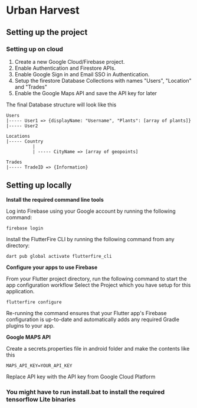 # Urban Harvest

## Setting up the project

### Setting up on cloud

1. Create a new Google Cloud/Firebase project.
2. Enable Authentication and Firestore APIs.
3. Enable Google Sign in and Email SSO in Authentication.
4. Setup the firestore Database Collections with names "Users", "Location" and "Trades"
5. Enable the Google Maps API and save the API key for later

The final Database structure will look like this
```
Users
|----- User1 => {displayName: "Username", "Plants": [array of plants]}
|----- User2

Locations
|----- Country
          |
          | ----- CityName => [array of geopoints]

Trades
|----- TradeID => {Information}
```

## Setting up locally

<b>Install the required command line tools</b>

Log into Firebase using your Google account by running the following command:

`firebase login`

Install the FlutterFire CLI by running the following command from any directory:

`dart pub global activate flutterfire_cli`

<b>Configure your apps to use Firebase</b>


From your Flutter project directory, run the following command to start the app configuration workflow
Select the Project which you have setup for this application.

`flutterfire configure`

Re-running the command ensures that your Flutter app's Firebase configuration is up-to-date and automatically adds any required Gradle plugins to your app.

<b> Google MAPS API</b>

Create a secrets.properties file in android folder and make the contents like this

`MAPS_API_KEY=YOUR_API_KEY`

Replace API key with the API key from Google Cloud Platform

### You might have to run install.bat to install the required tensorflow Lite binaries

